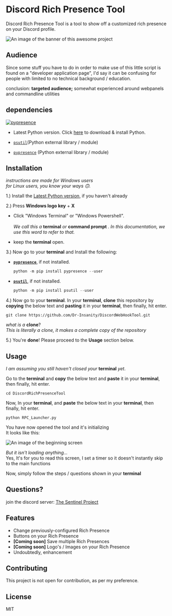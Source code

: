 # Discord Rich Presence Tool

Discord Rich Presence Tool is a tool to show off a customized rich presence on your Discord profile.

![An image of the banner of this awesome project](https://sentinelx.xyz/images/DRPCToolBanner.gif)

## Audience
Since some stuff you have to do in order to make use of this little script is found on a "developer application page", I'd say it can be confusing for people with limited to no technical background / education.

conclusion: **targeted audience;** somewhat experienced around webpanels and commandline utilities

## dependencies
[![pypresence](https://img.shields.io/badge/using-pypresence-00bb88.svg?style=for-the-badge&logo=discord&logoWidth=20)](https://github.com/qwertyquerty/pypresence)

- Latest Python version. Click [here](https://python/org) to download & install Python.

- [`psutil`]()(Python external library / module)
- [`pypresence`]() (Python external library / module)

## Installation
*instructions are made for Windows users*\
*for Linux users, you know your ways 🙃.*

1.) Install the [Latest Python version](https://python/org), if you haven't already

2.) Press **Windows logo key** + **X**
- Click "Windows Terminal" or "Windows Powershell".\
\
*We call this a* **terminal** *or* **command prompt** *. In this documentation, we use this word to refer to that.*

- keep the **terminal** open.

3.) Now go to your **terminal** and Install the following:
- **[`pypresence`](https://github.com/qwertyquerty/pypresence)**, if not installed.
    ```powershell
    python -m pip install pypresence --user
    ```
- **[`psutil`](https://github.com/giampaolo/psutil)**, if not installed.
    ```powershell
    python -m pip install psutil --user
    ```

4.) Now go to your **terminal**. In  your **terminal**, **clone** this repository by **copying** the below text and **pasting** it in your **terminal**, then finally, hit enter.
```
git clone https://github.com/Dr-Insanity/DiscordWebHookTool.git
```
*what is a* **clone**?\
*This is literally a clone, it makes a complete copy of the repository*

5.) You're **done**! Please proceed to the **Usage** section below.

## Usage
*I am assuming you still haven't closed your* **terminal** *yet*.

Go to the **terminal** and **copy** the below text and **paste** it in your **terminal**, then finally, hit enter.
```
cd DiscordRichPresenceTool
```
Now, In  your **terminal**, and **paste** the below text in your **terminal**, then finally, hit enter.
```
python RPC_Launcher.py
```
You have now opened the tool and it's initializing\
It looks like this:

![An image of the beginning screen](https://sentinelx.xyz/images/DRPCToolSplashScreen.jpg)

*But it isn't loading anything...*\
 Yes, It's for you to read this screen, I set a timer so it doesn't instantly skip to the main functions

Now, simply follow the steps / questions shown in your **terminal**

## Questions?
join the discord server: [The Sentinel Project](https://discord.com/invite/X2NeNS3Qkg)

## Features
- Change previously-configured Rich Presence
- Buttons on your Rich Presence
- **[Coming soon]** Save multiple Rich Presences
- **[Coming soon]** Logo's / Images on your Rich Presence
- Undoubtedly, enhancement

## Contributing
This project is not open for contribution, as per my preference.

## License
MIT